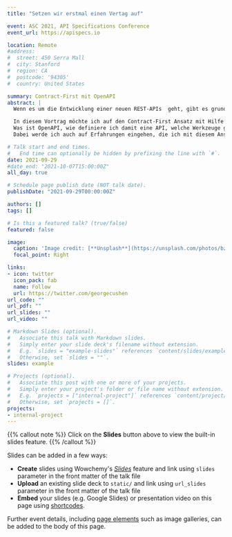 ```yaml
---
title: "Setzen wir erstmal einen Vertag auf"

event: ASC 2021, API Specifications Conference
event_url: https://apispecs.io

location: Remote
#address:
#  street: 450 Serra Mall
#  city: Stanford
#  region: CA
#  postcode: '94305'
#  country: United States

summary: Contract-First mit OpenAPI
abstract: |
  Wenn es um die Entwicklung einer neuen REST-APIs  geht, gibt es grundsätzlich zwei Herangehensweisen: Contract-First oder Code-First

  In diesem Vortrag möchte ich auf den Contract-First Ansatz mit Hilfe von OpenAPI eingehen.
  Was ist OpenAPI, wie definiere ich damit eine API, welche Werkzeuge gibt es, und wie komme ich dann vom Contract zum Code.
  Dabei werde ich auch auf Erfahrungen eingehen, die ich mit diesem Ansatz in Projekten gemacht habe, und aufzeigen, welche Vor- und Nachteile dieser Ansatz hat.

# Talk start and end times.
#   End time can optionally be hidden by prefixing the line with `#`.
date: 2021-09-29
#date_end: "2021-10-07T15:00:00Z"
all_day: true

# Schedule page publish date (NOT talk date).
publishDate: "2021-09-29T00:00:00Z"

authors: []
tags: []

# Is this a featured talk? (true/false)
featured: false

image:
  caption: 'Image credit: [**Unsplash**](https://unsplash.com/photos/bzdhc5b3Bxs)'
  focal_point: Right

links:
- icon: twitter
  icon_pack: fab
  name: Follow
  url: https://twitter.com/georgecushen
url_code: ""
url_pdf: ""
url_slides: ""
url_video: ""

# Markdown Slides (optional).
#   Associate this talk with Markdown slides.
#   Simply enter your slide deck's filename without extension.
#   E.g. `slides = "example-slides"` references `content/slides/example-slides.md`.
#   Otherwise, set `slides = ""`.
slides: example

# Projects (optional).
#   Associate this post with one or more of your projects.
#   Simply enter your project's folder or file name without extension.
#   E.g. `projects = ["internal-project"]` references `content/project/deep-learning/index.md`.
#   Otherwise, set `projects = []`.
projects:
- internal-project
---
```


{{% callout note %}}
Click on the **Slides** button above to view the built-in slides feature.
{{% /callout %}}

Slides can be added in a few ways:

- **Create** slides using Wowchemy's [*Slides*](https://wowchemy.com/docs/managing-content/#create-slides) feature and link using `slides` parameter in the front matter of the talk file
- **Upload** an existing slide deck to `static/` and link using `url_slides` parameter in the front matter of the talk file
- **Embed** your slides (e.g. Google Slides) or presentation video on this page using [shortcodes](https://wowchemy.com/docs/writing-markdown-latex/).

Further event details, including [page elements](https://wowchemy.com/docs/writing-markdown-latex/) such as image galleries, can be added to the body of this page.
